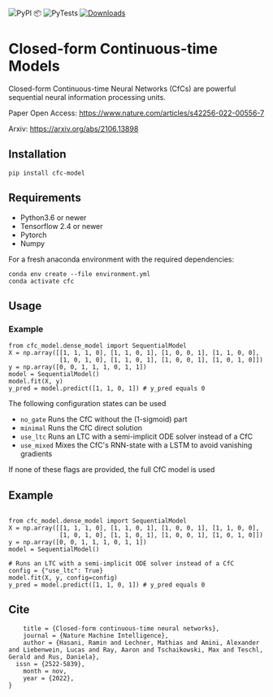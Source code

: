 ![PyPI 📦   ](https://github.com/nightvision04/CfC/workflows/PyPI%20%F0%9F%93%A6%20%20%20/badge.svg?branch=main)
![PyTests](https://github.com/nightvision04/CfC/workflows/PyTests/badge.svg?branch=main)
[![Downloads](https://pepy.tech/badge/cfc-model)](https://pepy.tech/project/cfc-model)


# Closed-form Continuous-time Models

Closed-form Continuous-time Neural Networks (CfCs) are powerful sequential neural information processing units. 

Paper Open Access: https://www.nature.com/articles/s42256-022-00556-7

Arxiv: https://arxiv.org/abs/2106.13898

## Installation

```
pip install cfc-model
```

## Requirements

- Python3.6 or newer
- Tensorflow 2.4 or newer
- Pytorch
- Numpy

For a fresh anaconda environment with the required dependencies:
```
conda env create --file environment.yml
conda activate cfc
```

## Usage

### Example
```
from cfc_model.dense_model import SequentialModel
X = np.array([[1, 1, 1, 0], [1, 1, 0, 1], [1, 0, 0, 1], [1, 1, 0, 0],
              [1, 0, 1, 0], [1, 1, 0, 1], [1, 0, 0, 1], [1, 0, 1, 0]])
y = np.array([0, 0, 1, 1, 1, 0, 1, 1])
model = SequentialModel()
model.fit(X, y)
y_pred = model.predict([1, 1, 0, 1]) # y_pred equals 0
```

The following configuration states can be used

- ```no_gate``` Runs the CfC without the (1-sigmoid) part
- ```minimal``` Runs the CfC direct solution
- ```use_ltc``` Runs an LTC with a semi-implicit ODE solver instead of a CfC
- ```use_mixed``` Mixes the CfC's RNN-state with a LSTM to avoid vanishing gradients

If none of these flags are provided, the full CfC model is used

## Example

```

from cfc_model.dense_model import SequentialModel
X = np.array([[1, 1, 1, 0], [1, 1, 0, 1], [1, 0, 0, 1], [1, 1, 0, 0],
              [1, 0, 1, 0], [1, 1, 0, 1], [1, 0, 0, 1], [1, 0, 1, 0]])
y = np.array([0, 0, 1, 1, 1, 0, 1, 1])
model = SequentialModel()

# Runs an LTC with a semi-implicit ODE solver instead of a CfC
config = {"use_ltc": True}
model.fit(X, y, config=config)
y_pred = model.predict([1, 1, 0, 1]) # y_pred equals 0
```



## Cite

```@article{hasani_closed-form_2022,
	title = {Closed-form continuous-time neural networks},
	journal = {Nature Machine Intelligence},
	author = {Hasani, Ramin and Lechner, Mathias and Amini, Alexander and Liebenwein, Lucas and Ray, Aaron and Tschaikowski, Max and Teschl, Gerald and Rus, Daniela},
  issn = {2522-5839},
	month = nov,
	year = {2022},
}
